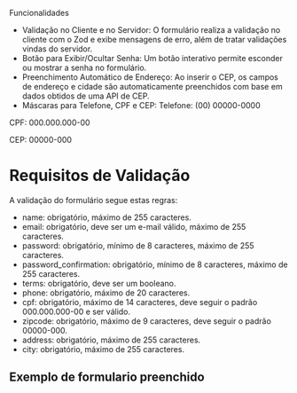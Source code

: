 Funcionalidades

- Validação no Cliente e no Servidor: O formulário realiza a validação no cliente com o Zod e exibe mensagens de erro, além de tratar validações vindas do servidor.
- Botão para Exibir/Ocultar Senha: Um botão interativo permite esconder ou mostrar a senha no formulário.
- Preenchimento Automático de Endereço: Ao inserir o CEP, os campos de endereço e cidade são automaticamente preenchidos com base em dados obtidos de uma API de CEP.
- Máscaras para Telefone, CPF e CEP:
Telefone: (00) 00000-0000

CPF: 000.000.000-00

CEP: 00000-000

# Requisitos de Validação
A validação do formulário segue estas regras:

- name: obrigatório, máximo de 255 caracteres.
- email: obrigatório, deve ser um e-mail válido, máximo de 255 caracteres.
- password: obrigatório, mínimo de 8 caracteres, máximo de 255 caracteres.
- password_confirmation: obrigatório, mínimo de 8 caracteres, máximo de 255 caracteres.
- terms: obrigatório, deve ser um booleano.
- phone: obrigatório, máximo de 20 caracteres.
- cpf: obrigatório, máximo de 14 caracteres, deve seguir o padrão 000.000.000-00 e ser válido.
- zipcode: obrigatório, máximo de 9 caracteres, deve seguir o padrão 00000-000.
- address: obrigatório, máximo de 255 caracteres.
- city: obrigatório, máximo de 255 caracteres.

## Exemplo de formulario preenchido

